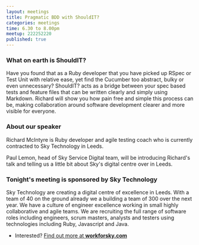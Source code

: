 ```yaml
---
layout: meetings
title: Pragmatic BDD with ShouldIT?
categories: meetings
time: 6.30 to 8.00pm
meetup: 222252220
published: true
---
```


### What on earth is ShouldIT?

Have you found that as a Ruby developer that you have picked up RSpec or Test Unit with relative ease, yet find the Cucumber too abstract, bulky or even unnecessary? ShouldIT? acts as a bridge between your spec based tests and feature files that can be written clearly and simply using Markdown. Richard will show you how pain free and simple this process can be, making collaboration around software development clearer and more visible for everyone.

### About our speaker

Richard McIntyre is Ruby developer and agile testing coach who is currently contracted to Sky Technology in Leeds.

Paul Lemon, head of Sky Service Digital team, will be introducing Richard's talk and telling us a little bit about Sky's digital centre over in Leeds.

### Tonight's meeting is sponsored by Sky Technology

Sky Technology are creating a digital centre of excellence in Leeds. With a team of 40 on the ground already we a building a team of 300 over the next year. We have a culture of engineer excellence working in small highly collaborative and agile teams. We are recruiting the full range of software roles including engineers, scrum masters, analysts and testers using technologies including Ruby, Javascript and Java.

* Interested? [Find out more at **workforsky.com**](http://www.workforsky.com/)
